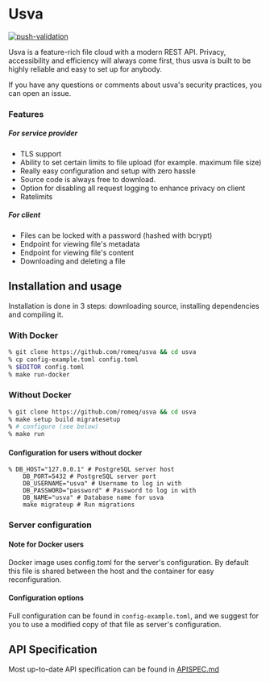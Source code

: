 # Usva

[![push-validation](https://github.com/romeq/usva/actions/workflows/push-validation.yml/badge.svg)](https://github.com/romeq/usva/actions/workflows/push-validation.yml)

Usva is a feature-rich file cloud with a modern REST API.
Privacy, accessibility and efficiency will always come first, thus usva is built to be highly reliable and easy to set up for anybody.

If you have any questions or comments about usva's security practices, you can open an issue.

### Features

##### For service provider

- TLS support
- Ability to set certain limits to file upload (for example. maximum file size)
- Really easy configuration and setup with zero hassle
- Source code is always free to download.
- Option for disabling all request logging to enhance privacy on client
- Ratelimits

##### For client

- Files can be locked with a password (hashed with bcrypt)
- Endpoint for viewing file's metadata
- Endpoint for viewing file's content
- Downloading and deleting a file

## Installation and usage

Installation is done in 3 steps: downloading source, installing dependencies and compiling it.

### With Docker

```sh
% git clone https://github.com/romeq/usva && cd usva
% cp config-example.toml config.toml
% $EDITOR config.toml
% make run-docker
```

### Without Docker

```sh
% git clone https://github.com/romeq/usva && cd usva
% make setup build migratesetup
% # configure (see below)
% make run
```

#### Configuration for users without docker

```shell
% DB_HOST="127.0.0.1" # PostgreSQL server host
	DB_PORT=5432 # PostgreSQL server port
	DB_USERNAME="usva" # Username to log in with
	DB_PASSWORD="password" # Password to log in with
	DB_NAME="usva" # Database name for usva
	make migrateup # Run migrations
```

### Server configuration

#### Note for Docker users

Docker image uses config.toml for the server's configuration. By default this file is
shared between the host and the container for easy reconfiguration.

#### Configuration options

Full configuration can be found in `config-example.toml`, and we suggest for you to use
a modified copy of that file as server's configuration.

## API Specification

Most up-to-date API specification can be found in [APISPEC.md](../APISPEC.md)
